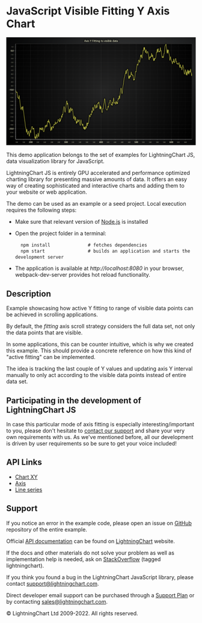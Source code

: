 # JavaScript Visible Fitting Y Axis Chart

![JavaScript Visible Fitting Y Axis Chart](visibleFitYAxis-darkGold.png)

This demo application belongs to the set of examples for LightningChart JS, data visualization library for JavaScript.

LightningChart JS is entirely GPU accelerated and performance optimized charting library for presenting massive amounts of data. It offers an easy way of creating sophisticated and interactive charts and adding them to your website or web application.

The demo can be used as an example or a seed project. Local execution requires the following steps:

-   Make sure that relevant version of [Node.js](https://nodejs.org/en/download/) is installed
-   Open the project folder in a terminal:

          npm install              # fetches dependencies
          npm start                # builds an application and starts the development server

-   The application is available at _http://localhost:8080_ in your browser, webpack-dev-server provides hot reload functionality.


## Description

Example showcasing how active Y fitting to range of visible data points can be achieved in scrolling applications.

By default, the _fitting_ axis scroll strategy considers the full data set, not only the data points that are visible.

In some applications, this can be counter intuitive, which is why we created this example. This should provide a concrete reference on how this kind of "active fitting" can be implemented.

The idea is tracking the last couple of Y values and updating axis Y interval manually to only act according to the visible data points instead of entire data set.

## Participating in the development of LightningChart JS

In case this particular mode of axis fitting is especially interesting/important to you, please don't hesitate to [contact our support](https://lightningchart.com/support-services/) and share your very own requirements with us. As we've mentioned before, all our development is driven by user requirements so be sure to get your voice included!


## API Links

* [Chart XY]
* [Axis]
* [Line series]


## Support

If you notice an error in the example code, please open an issue on [GitHub][0] repository of the entire example.

Official [API documentation][1] can be found on [LightningChart][2] website.

If the docs and other materials do not solve your problem as well as implementation help is needed, ask on [StackOverflow][3] (tagged lightningchart).

If you think you found a bug in the LightningChart JavaScript library, please contact support@lightningchart.com.

Direct developer email support can be purchased through a [Support Plan][4] or by contacting sales@lightningchart.com.

[0]: https://github.com/Arction/
[1]: https://lightningchart.com/lightningchart-js-api-documentation/
[2]: https://lightningchart.com
[3]: https://stackoverflow.com/questions/tagged/lightningchart
[4]: https://lightningchart.com/support-services/

© LightningChart Ltd 2009-2022. All rights reserved.


[Chart XY]: https://lightningchart.com/lightningchart-js-api-documentation/v4.0.0/classes/ChartXY.html
[Axis]: https://lightningchart.com/lightningchart-js-api-documentation/v4.0.0/classes/Axis.html
[Line series]: https://lightningchart.com/lightningchart-js-api-documentation/v4.0.0/classes/LineSeries.html

